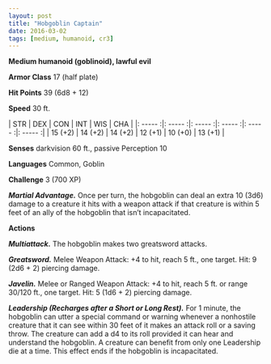 ```yaml
---
layout: post
title: "Hobgoblin Captain"
date: 2016-03-02
tags: [medium, humanoid, cr3]
---
```


**Medium humanoid (goblinoid), lawful evil**

**Armor Class** 17 (half plate)

**Hit Points** 39 (6d8 + 12)

**Speed** 30 ft.

|   STR   |   DEX   |   CON   |   INT   |   WIS   |   CHA   |
|: ----- :|: ----- :|: ----- :|: ----- :|: ----- :|: ----- :|
| 15 (+2) | 14 (+2) | 14 (+2) | 12 (+1) | 10 (+0) | 13 (+1) |

**Senses** darkvision 60 ft., passive Perception 10

**Languages** Common, Goblin

**Challenge** 3 (700 XP)

***Martial Advantage.*** Once per turn, the hobgoblin can deal an extra 10 (3d6) damage to a creature it hits with a weapon attack if that creature is within 5 feet of an ally of the hobgoblin that isn’t incapacitated.

**Actions**

***Multiattack.*** The hobgoblin makes two greatsword attacks.

***Greatsword.*** Melee Weapon Attack: +4 to hit, reach 5 ft., one target. Hit: 9 (2d6 + 2) piercing damage.

***Javelin.*** Melee or Ranged Weapon Attack: +4 to hit, reach 5 ft. or range 30/120 ft., one target. Hit: 5 (1d6 + 2) piercing damage.

***Leadership (Recharges after a Short or Long Rest).*** For 1 minute, the hobgoblin can utter a special command or warning whenever a nonhostile creature that it can see within 30 feet of it makes an attack roll or a saving throw. The creature can add a d4 to its roll provided it can hear and understand the hobgoblin. A creature can benefit from only one Leadership die at a time. This effect ends if the hobgoblin is incapacitated.
